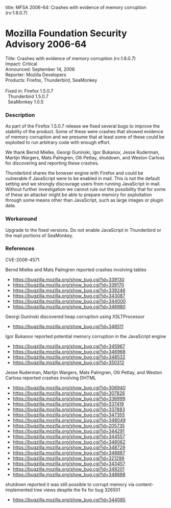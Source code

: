 title: MFSA 2006-64: Crashes with evidence of memory corruption (rv:1.8.0.7)

<h1>Mozilla Foundation Security Advisory 2006-64</h1>

<p><span class="label">Title:</span>      Crashes with evidence of memory corruption (rv:1.8.0.7)<br/>
<span class="label">Impact:</span>     Critical<br/>
<span class="label">Announced:</span>  September 14, 2006<br/>
<span class="label">Reporter:</span>   Mozilla Developers<br/>
<span class="label">Products:</span>   Firefox, Thunderbird, SeaMonkey<br/>
<br/>
<span class="label">Fixed in:</span>   Firefox 1.5.0.7<br/>
<span class="label">&#160;</span>      Thunderbird 1.5.0.7<br/>
<span class="label">&#160;</span>      SeaMonkey 1.0.5</p>

<h3>Description</h3>

<p>As part of the Firefox 1.5.0.7 release we fixed several bugs to
improve the stability of the product. Some of these were crashes
that showed evidence of memory corruption and we presume that at
least some of these could be exploited to run arbitrary code
with enough effort.</p>

<p>We thank Bernd Mielke, Georgi Guninski, Igor Bukanov, Jesse Ruderman,
Martijn Wargers, Mats Palmgren, Olli Pettay, shutdown, and Weston Carloss
for discovering and reporting these crashes.</p>

<p class="note">Thunderbird shares the browser engine with Firefox
and could be vulnerable if JavaScript were to be enabled in
mail. This is not the default setting and we strongly discourage users from
running JavaScript in mail. Without further investigation we cannot rule out
the possibility that for some of these an attacker might be able to prepare
memory for exploitation through some means other than JavaScript, such as
large images or plugin data.</p>

<h3>Workaround</h3>

<p>Upgrade to the fixed versions. Do not enable JavaScript in Thunderbird
or the mail portions of SeaMonkey.</p>

<h3>References</h3>

<p>CVE-2006-4571</p>

<p>Bernd Mielke and Mats Palmgren reported crashes involving tables</p>

<ul>
<li><a href="https://bugzilla.mozilla.org/show_bug.cgi?id=339130">
https://bugzilla.mozilla.org/show_bug.cgi?id=339130</a></li>
<li><a href="https://bugzilla.mozilla.org/show_bug.cgi?id=339170">
https://bugzilla.mozilla.org/show_bug.cgi?id=339170</a></li>
<li><a href="https://bugzilla.mozilla.org/show_bug.cgi?id=339246">
https://bugzilla.mozilla.org/show_bug.cgi?id=339246</a></li>
<li><a href="https://bugzilla.mozilla.org/show_bug.cgi?id=343087">
https://bugzilla.mozilla.org/show_bug.cgi?id=343087</a></li>
<li><a href="https://bugzilla.mozilla.org/show_bug.cgi?id=344000">
https://bugzilla.mozilla.org/show_bug.cgi?id=344000</a></li>
<li><a href="https://bugzilla.mozilla.org/show_bug.cgi?id=346980">
https://bugzilla.mozilla.org/show_bug.cgi?id=346980</a></li>
</ul>

<p>Georgi Guninski discovered heap corruption using XSLTProcessor</p>

<ul>
<li><a href="https://bugzilla.mozilla.org/show_bug.cgi?id=348511">
https://bugzilla.mozilla.org/show_bug.cgi?id=348511</a></li>
</ul>

<p>Igor Bukanov reported potential memory corruption in the
JavaScript engine</p>

<ul>
<li><a href="https://bugzilla.mozilla.org/show_bug.cgi?id=345967">
https://bugzilla.mozilla.org/show_bug.cgi?id=345967</a></li>
<li><a href="https://bugzilla.mozilla.org/show_bug.cgi?id=346968">
https://bugzilla.mozilla.org/show_bug.cgi?id=346968</a></li>
<li><a href="https://bugzilla.mozilla.org/show_bug.cgi?id=348532">
https://bugzilla.mozilla.org/show_bug.cgi?id=348532</a></li>
<li><a href="https://bugzilla.mozilla.org/show_bug.cgi?id=350312">
https://bugzilla.mozilla.org/show_bug.cgi?id=350312</a></li>
</ul>

<p>Jesse Ruderman, Martijn Wargers, Mats Palmgren, Olli Pettay, and
Weston Carloss reported crashes involving DHTML</p>

<ul>
<li><a href="https://bugzilla.mozilla.org/show_bug.cgi?id=306940">
https://bugzilla.mozilla.org/show_bug.cgi?id=306940</a></li>
<li><a href="https://bugzilla.mozilla.org/show_bug.cgi?id=307826">
https://bugzilla.mozilla.org/show_bug.cgi?id=307826</a></li>
<li><a href="https://bugzilla.mozilla.org/show_bug.cgi?id=336999">
https://bugzilla.mozilla.org/show_bug.cgi?id=336999</a></li>
<li><a href="https://bugzilla.mozilla.org/show_bug.cgi?id=337419">
https://bugzilla.mozilla.org/show_bug.cgi?id=337419</a></li>
<li><a href="https://bugzilla.mozilla.org/show_bug.cgi?id=337883">
https://bugzilla.mozilla.org/show_bug.cgi?id=337883</a></li>
<li><a href="https://bugzilla.mozilla.org/show_bug.cgi?id=347355">
https://bugzilla.mozilla.org/show_bug.cgi?id=347355</a></li>
<li><a href="https://bugzilla.mozilla.org/show_bug.cgi?id=348049">
https://bugzilla.mozilla.org/show_bug.cgi?id=348049</a></li>
<li><a href="https://bugzilla.mozilla.org/show_bug.cgi?id=205735">
https://bugzilla.mozilla.org/show_bug.cgi?id=205735</a></li>
<li><a href="https://bugzilla.mozilla.org/show_bug.cgi?id=344291">
https://bugzilla.mozilla.org/show_bug.cgi?id=344291</a></li>
<li><a href="https://bugzilla.mozilla.org/show_bug.cgi?id=344557">
https://bugzilla.mozilla.org/show_bug.cgi?id=344557</a></li>
<li><a href="https://bugzilla.mozilla.org/show_bug.cgi?id=348062">
https://bugzilla.mozilla.org/show_bug.cgi?id=348062</a></li>
<li><a href="https://bugzilla.mozilla.org/show_bug.cgi?id=348729">
https://bugzilla.mozilla.org/show_bug.cgi?id=348729</a></li>
<li><a href="https://bugzilla.mozilla.org/show_bug.cgi?id=348887">
https://bugzilla.mozilla.org/show_bug.cgi?id=348887</a></li>
<li><a href="https://bugzilla.mozilla.org/show_bug.cgi?id=321299">
https://bugzilla.mozilla.org/show_bug.cgi?id=321299</a></li>
<li><a href="https://bugzilla.mozilla.org/show_bug.cgi?id=343457">
https://bugzilla.mozilla.org/show_bug.cgi?id=343457</a></li>
<li><a href="https://bugzilla.mozilla.org/show_bug.cgi?id=349201">
https://bugzilla.mozilla.org/show_bug.cgi?id=349201</a></li>
<li><a href="https://bugzilla.mozilla.org/show_bug.cgi?id=348688">
https://bugzilla.mozilla.org/show_bug.cgi?id=348688</a></li>
</ul>

<p>shutdown reported it was still possible to corrupt memory via
content-implemented tree views despite the fix for bug 326501</p>

<ul>
<li><a href="https://bugzilla.mozilla.org/show_bug.cgi?id=344085">
https://bugzilla.mozilla.org/show_bug.cgi?id=344085</a></li>
</ul>



